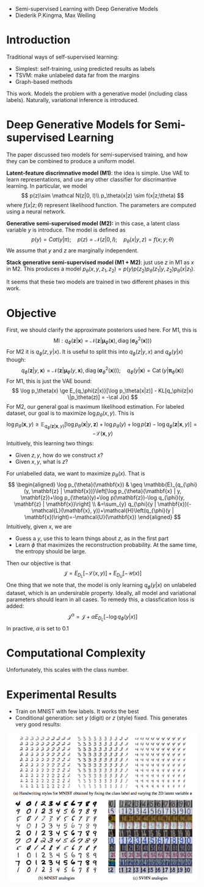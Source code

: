 * Semi-supervised Learning with Deep Generative Models
* Diederik P.Kingma, Max Welling

# Introduction

Traditional ways of self-supervised learning:

* Simplest: self-training, using predicted results as labels
* TSVM: make unlabeled data far from the margins
* Graph-based methods

This work. Models the problem with a generative model (including class labels). Naturally, variational inference is introduced.

# Deep Generative Models for Semi-supervised Learning

The paper discussed two models for semi-supervised training, and how they can be combined to produce a uniform model.

**Latent-feature discrimnative model (M1)**: the idea is simple. Use VAE to learn representations, and use any other classifier for discrimantive learning. In particular, we model
$$
p(z)\sim \mathcal N(z|0, I)\\
p_\theta(x|z) \sim f(x|z;\theta)
$$
where $f(x|z;\theta)$ represent likelihood function. The parameters are computed using a neural network.

**Generative semi-supervised model (M2):** in this case, a latent class variable $y$ is introduce. The model is defined as
$$
p(y) = Cat(y|\pi);\quad p(z) = \mathcal N(z|0, I);\quad p_\theta(x|y, z) = f(x; y;\theta)
$$
We assume that $y$ and $z$ are marginally independent. 

**Stack generative semi-supervised model (M1 + M2)**: just use $z$ in M1 as $x$ in M2. This produces a model $p_\theta(x, y, z_1, z_2) = p(y)p(z_2)p_\theta(z_1|y, z_2)p_\theta(x|z_1)$. 

It seems that these two models are trained in two different phases in this work.

# Objective

First, we should clarify the approximate posteriors used here. For M1, this is
$$
\mathrm{Ml} : q_{\phi}(\mathbf{z} | \mathbf{x})=\mathcal{N}\left(\mathbf{z} | \boldsymbol{\mu}_{\phi}(\mathbf{x}), \operatorname{diag}\left(\boldsymbol{\sigma}_{\phi}^{2}(\mathbf{x})\right)\right)
$$
For M2 it is $q_\phi(z,y| x)$. It is useful to split this into $q_\phi(z|y, x)$ and $q_\phi(y|x)$ though:
$$
q_{\phi}(\mathbf{z} | y, \mathbf{x})=\mathcal{N}\left(\mathbf{z} | \boldsymbol{\mu}_{\phi}(y, \mathbf{x}), \operatorname{diag}\left(\boldsymbol{\sigma}_{\phi}^{2}(\mathbf{x})\right)\right) ; \quad q_{\phi}(y | \mathbf{x})=\operatorname{Cat}\left(y | \boldsymbol{\pi}_{\phi}(\mathbf{x})\right)
$$
For M1, this is just the VAE bound:
$$
\log p_\theta(x) \ge E_{q_\phi(z|x)}[\log p_\theta(x|z)] - KL[q_\phi(z|x) \|p_\theta(z)] = -\cal J(x)
$$
For M2, our general goal is maximum likelihood estimation. For labeled dataset, our goal is to maximize $\log p_\theta(x, y)$. This is
$$
\log p_{\theta}(\mathbf{x}, y) \geq \mathbb{E}_{q_{\phi}(\mathbf{z} | \mathbf{x}, y)}\left[\log p_{\theta}(\mathbf{x} | y, \mathbf{z})+\log p_{\theta}(y)+\log p(\mathbf{z})-\log q_{\phi}(\mathbf{z} | \mathbf{x}, y)\right]=-\mathcal{L}(\mathbf{x}, y)
$$
Intuitively, this learning two things: 

* Given $z, y$, how do we construct $x$? 
* Given $x, y$, what is $z$?

For unlabelled data, we want to maximize $p_\theta(x)$. That is
$$
\begin{aligned} \log p_{\theta}(\mathbf{x}) & \geq \mathbb{E}_{q_{\phi}(y, \mathbf{z} | \mathbf{x})}\left[\log p_{\theta}(\mathbf{x} | y, \mathbf{z})+\log p_{\theta}(y)+\log p(\mathbf{z})-\log q_{\phi}(y, \mathbf{z} | \mathbf{x})\right] \\ &=\sum_{y} q_{\phi}(y | \mathbf{x})(-\mathcal{L}(\mathbf{x}, y))+\mathcal{H}\left(q_{\phi}(y | \mathbf{x})\right)=-\mathcal{U}(\mathbf{x}) \end{aligned}
$$
Intuitively, given $x$, we are

* Guess a $y$, use this to learn things about $z$, as in the first part
* Learn $\phi$ that maximizes the reconstruction probability. At the same time, the entropy should be large.

Then our objective is that
$$
\mathcal J = E_{D_L}[-\mathcal L(x, y)] + E_{D_U}[-\mathcal U(x)]
$$
One thing that we note that, the model is only learning $q_\phi(y|x)$ on unlabeled dataset, which is an undersirable property. Ideally, all model and variational parameters should learn in all cases. To remedy this, a classfication loss is added:
$$
\mathcal J^\alpha = \mathcal J + \alpha E_{D_L}[-\log q_\phi(y|x)]
$$
In practive, $\alpha$ is set to 0.1

# Computational Complexity

Unfortunately, this scales with the class number.

# Experimental Results

* Train on MNIST with few labels. It works the best
* Conditional generation: set $y$ (digit) or $z$ (style) fixed. This generates very good results:

![F1](Pics/F1.png)













